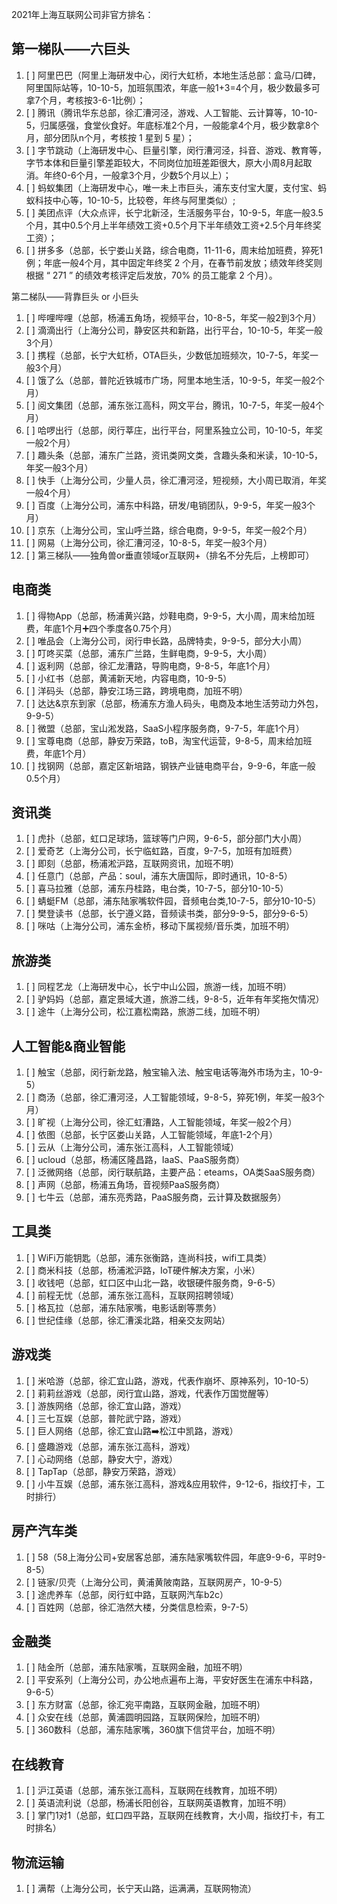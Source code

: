 2021年上海互联网公司非官方排名：

## 第一梯队——六巨头

1. [ ]  阿里巴巴（阿里上海研发中心，闵行大虹桥，本地生活总部：盒马/口碑，阿里国际站等，10-10-5，加班氛围浓，年底一般1+3=4个月，极少数最多可拿7个月，考核按3-6-1比例）；
2. [ ]  腾讯（腾讯华东总部，徐汇漕河泾，游戏、人工智能、云计算等，10-10-5，归属感强，食堂伙食好。年底标准2个月，一般能拿4个月，极少数拿8个月，部分团队n个月，考核按 1 星到 5 星）；
3. [ ]  字节跳动（上海研发中心、巨量引擎，闵行漕河泾，抖音、游戏、教育等，字节本体和巨量引擎差距较大，不同岗位加班差距很大，原大小周8月起取消。年终0-6个月，一般拿3个月，少数5个月以上）；
4. [ ]  蚂蚁集团（上海研发中心，唯一未上市巨头，浦东支付宝大厦，支付宝、蚂蚁科技中心等，10-10-5，比较卷，年终与阿里类似）;
5. [ ]  美团点评（大众点评，长宁北新泾，生活服务平台，10-9-5，年底一般3.5个月，其中0.5个月上半年绩效工资+0.5个月下半年绩效工资+2.5个月年终奖工资）；
6. [ ]  拼多多（总部，长宁娄山关路，综合电商，11-11-6，周末给加班费，猝死1例；年底一般4个月，其中固定年终奖 2 个月，在春节前发放；绩效年终奖则根据 “ 271 ” 的绩效考核评定后发放，70% 的员工能拿 2 个月）。



第二梯队——背靠巨头 or 小巨头

1. [ ] 哔哩哔哩（总部，杨浦五角场，视频平台，10-8-5，年奖一般2到3个月）
2. [ ] 滴滴出行（上海分公司，静安区共和新路，出行平台，10-10-5，年奖一般3个月）
3. [ ] 携程（总部，长宁大虹桥，OTA巨头，少数低加班频次，10-7-5，年奖一般3个月）
4. [ ] 饿了么（总部，普陀近铁城市广场，阿里本地生活，10-9-5，年奖一般2个月）
5. [ ] 阅文集团（总部，浦东张江高科，网文平台，腾讯，10-7-5，年奖一般4个月）
6. [ ] 哈啰出行（总部，闵行莘庄，出行平台，阿里系独立公司，10-10-5，年奖一般2个月）
7. [ ] 趣头条（总部，浦东广兰路，资讯类网文类，含趣头条和米读，10-10-5，年奖一般3个月）
8. [ ] 快手（上海分公司，少量人员，徐汇漕河泾，短视频，大小周已取消，年奖一般4个月）
9. [ ] 百度（上海分公司，浦东中科路，研发/电销团队，9-9-5，年奖一般3个月）
10. [ ] 京东（上海分公司，宝山呼兰路，综合电商，9-9-5，年奖一般2个月）
11. [ ] 网易（上海分公司，徐汇漕河泾，10-8-5，年奖一般3个月）
12. [ ] 第三梯队——独角兽or垂直领域or互联网+（排名不分先后，上榜即可）







## 电商类

1. [ ] 得物App（总部，杨浦黄兴路，炒鞋电商，9-9-5，大小周，周末给加班费，年底1个月➕四个季度各0.75个月）
2. [ ] 唯品会（上海分公司，闵行申长路，品牌特卖，9-9-5，部分大小周）
3. [ ] 叮咚买菜（总部，浦东广兰路，生鲜电商，9-9-5，大小周）
4. [ ] 返利网（总部，徐汇龙漕路，导购电商，9-8-5，年底1个月）
5. [ ] 小红书（总部，黄浦新天地，内容电商，10-9-5）
6. [ ] 洋码头（总部，静安江场三路，跨境电商，加班不明）
7. [ ] 达达&京东到家（总部，杨浦东方渔人码头，电商及本地生活劳动力外包，9-9-5）
8. [ ] 微盟（总部，宝山淞发路，SaaS小程序服务商，9-7-5，年底1个月）
9.  [ ] 宝尊电商（总部，静安万荣路，toB，淘宝代运营，9-8-5，周末给加班费，年底1个月）
10. [ ] 找钢网（总部，嘉定区新培路，钢铁产业链电商平台，9-9-6，年底一般0.5个月）


## 资讯类

1. [ ] 虎扑（总部，虹口足球场，篮球等门户网，9-6-5，部分部门大小周）
1. [ ] 爱奇艺（上海分公司，长宁临虹路，百度，9-7-5，加班有加班费）
1. [ ] 即刻（总部，杨浦淞沪路，互联网资讯，加班不明）
1. [ ] 任意门（总部，产品：soul，浦东大唐国际，即时通讯，10-8-5）
1. [ ] 喜马拉雅（总部，浦东丹桂路，电台类，10-7-5，部分10-10-5）
1. [ ] 蜻蜓FM（总部，浦东陆家嘴软件园，音频电台类,10-7-5，部分10-10-5）
1. [ ] 樊登读书（总部，长宁遵义路，音频读书类，部分9-9-5，部分9-6-5）
1. [ ] 咪咕（上海分公司，浦东金桥，移动下属视频/音乐类，加班不明）

## 旅游类

1. [ ] 同程艺龙（上海研发中心，长宁中山公园，旅游一线，加班不明）
2. [ ] 驴妈妈（总部，嘉定景域大道，旅游二线，9-8-5，近年有年奖拖欠情况）
3. [ ] 途牛（上海分公司，松江嘉松南路，旅游二线，加班不明）



## 人工智能&商业智能

1. [ ] 触宝（总部，闵行新龙路，触宝输入法、触宝电话等海外市场为主，10-9-5）
1. [ ] 商汤（总部，徐汇漕河泾，人工智能领域，9-8-5，猝死1例，年奖一般3个月）
1. [ ] 旷视（上海分公司，徐汇虹漕路，人工智能领域，年奖一般2个月）
1. [ ] 依图（总部，长宁区娄山关路，人工智能领域，年底1-2个月）
1. [ ] 云从（上海分公司，浦东张江高科，人工智能领域）
1. [ ] ucloud（总部，杨浦区隆昌路，IaaS、PaaS服务商）
1. [ ] 泛微网络（总部，闵行联航路，主要产品：eteams，OA类SaaS服务商）
1. [ ] 声网（总部，杨浦五角场，音视频PaaS服务商）
1. [ ] 七牛云（总部，浦东亮秀路，PaaS服务商，云计算及数据服务）



## 工具类

1. [ ] WiFi万能钥匙（总部，浦东张衡路，连尚科技，wifi工具类）
2. [ ] 商米科技（总部，杨浦淞沪路，IoT硬件解决方案，小米）
3. [ ] 收钱吧（总部，虹口区中山北一路，收银硬件服务商，9-6-5）
4. [ ] 前程无忧（总部，浦东张江高科，互联网招聘领域）
5. [ ] 格瓦拉（总部，浦东陆家嘴，电影话剧等票务）
6. [ ] 世纪佳缘（总部，徐汇漕溪北路，相亲交友网站）


## 游戏类

1. [ ] 米哈游（总部，徐汇宜山路，游戏，代表作崩坏、原神系列，10-10-5）
1. [ ] 莉莉丝游戏（总部，闵行宜山路，游戏，代表作万国觉醒等）
1. [ ] 游族网络（总部，徐汇宜山路，游戏）
1. [ ] 三七互娱（总部，普陀武宁路，游戏）
1. [ ] 巨人网络（总部，徐汇宜山路➡️松江中凯路，游戏）
1. [ ] 盛趣游戏（总部，浦东张江高科，游戏）
1. [ ] 心动网络（总部，静安大宁，游戏）
1. [ ] TapTap（总部，静安万荣路，游戏）
1. [ ] 小牛互娱（总部，浦东张江高科，游戏&应用软件，9-12-6，指纹打卡，工时排行）


##  房产汽车类

1. [ ] 58（58上海分公司+安居客总部，浦东陆家嘴软件园，年底9-9-6，平时9-8-5）
1. [ ] 链家/贝壳（上海分公司，黄浦黄陂南路，互联网房产，10-9-5）
1. [ ] 途虎养车（总部，闵行虹中路，互联网汽车b2c）
1. [ ] 百姓网（总部，徐汇浩然大楼，分类信息检索，9-7-5）


## 金融类

1. [ ] 陆金所（总部，浦东陆家嘴，互联网金融，加班不明）
2. [ ] 平安系列（上海分公司，办公地点遍布上海，平安好医生在浦东中科路，9-6-5）
3. [ ] 东方财富（总部，徐汇宛平南路，互联网金融，加班不明）
4. [ ] 众安在线（总部，黄浦圆明园路，互联网保险，加班不明）
5. [ ] 360数科（总部，浦东陆家嘴，360旗下信贷平台，加班不明）


## 在线教育

1. [ ] 沪江英语（总部，浦东张江高科，互联网在线教育，加班不明）
1. [ ] 英语流利说（总部，杨浦长阳创谷，互联网英语教育，加班不明）
1. [ ] 掌门1对1（总部，虹口四平路，互联网在线教育，大小周，指纹打卡，有工时排名）

## 物流运输

1. [ ] 满帮（上海分公司，长宁天山路，运满满，互联网物流）
